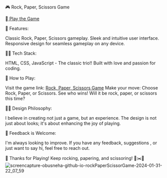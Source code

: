 🎮 Rock, Paper, Scissors Game

🔗<a href="https://obusneha.github.io/rockPaperScissorGame/"> Play the Game</a>

🌟 Features:

Classic Rock, Paper, Scissors gameplay.
Sleek and intuitive user interface.
Responsive design for seamless gameplay on any device.

👩‍💻 Tech Stack:

HTML, CSS, JavaScript - The classic trio!!
Built with love and passion for coding.

🚀 How to Play:

Visit the game link: <a target="_new" href="https://obusneha.github.io/rockPaperScissorGame/">Rock, Paper, Scissors Game</a>
Make your move: Choose Rock, Paper, or Scissors.
See who wins! Will it be rock, paper, or scissors this time?

👩‍🎨 Design Philosophy:

I believe in creating not just a game, but an experience. The design is not just about looks; it's about enhancing the joy of playing.

🌈 Feedback is Welcome:

I'm always looking to improve. If you have any feedback, suggestions
, or just want to say hi, feel free to reach out.

🙌 Thanks for Playing!
Keep rocking, papering, and scissoring! 🚀✂️📄![screencapture-obusneha-github-io-rockPaperScissorGame-2024-01-31-22_07_59](https://github.com/Obusneha/rockPaperScissorGame/assets/66943753/42ccb412-be2d-4eac-a157-eff5ca5a2300)
